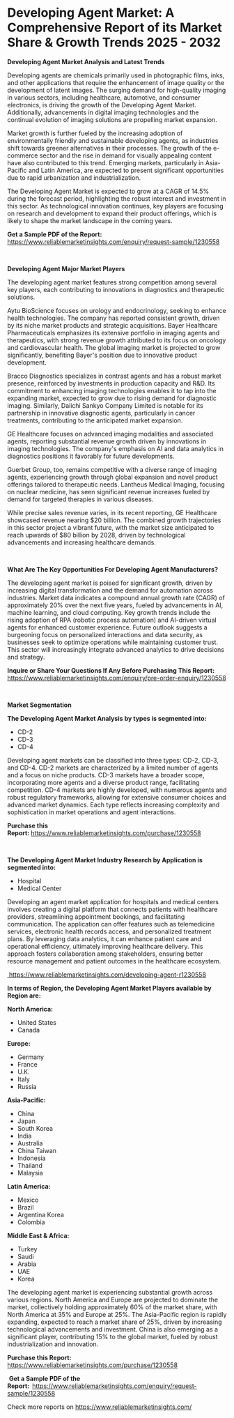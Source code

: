 <p><h1>Developing Agent Market: A Comprehensive Report of its Market Share & Growth Trends 2025 - 2032</h1></p><p><strong>Developing Agent Market Analysis and Latest Trends</strong></p>
<p><p>Developing agents are chemicals primarily used in photographic films, inks, and other applications that require the enhancement of image quality or the development of latent images. The surging demand for high-quality imaging in various sectors, including healthcare, automotive, and consumer electronics, is driving the growth of the Developing Agent Market. Additionally, advancements in digital imaging technologies and the continual evolution of imaging solutions are propelling market expansion.</p><p>Market growth is further fueled by the increasing adoption of environmentally friendly and sustainable developing agents, as industries shift towards greener alternatives in their processes. The growth of the e-commerce sector and the rise in demand for visually appealing content have also contributed to this trend. Emerging markets, particularly in Asia-Pacific and Latin America, are expected to present significant opportunities due to rapid urbanization and industrialization.</p><p>The Developing Agent Market is expected to grow at a CAGR of 14.5% during the forecast period, highlighting the robust interest and investment in this sector. As technological innovation continues, key players are focusing on research and development to expand their product offerings, which is likely to shape the market landscape in the coming years.</p></p>
<p><strong>Get a Sample PDF of the Report:&nbsp;</strong> <a href="https://www.reliablemarketinsights.com/enquiry/request-sample/1230558?utm_campaign=3044&utm_medium=2&utm_source=Github&utm_content=ia&utm_term=01042025&utm_id=developing-agent">https://www.reliablemarketinsights.com/enquiry/request-sample/1230558</a></p>
<p>&nbsp;</p>
<p><strong>Developing Agent Major Market Players</strong></p>
<p><p>The developing agent market features strong competition among several key players, each contributing to innovations in diagnostics and therapeutic solutions.</p><p>Aytu BioScience focuses on urology and endocrinology, seeking to enhance health technologies. The company has reported consistent growth, driven by its niche market products and strategic acquisitions. Bayer Healthcare Pharmaceuticals emphasizes its extensive portfolio in imaging agents and therapeutics, with strong revenue growth attributed to its focus on oncology and cardiovascular health. The global imaging market is projected to grow significantly, benefiting Bayer's position due to innovative product development.</p><p>Bracco Diagnostics specializes in contrast agents and has a robust market presence, reinforced by investments in production capacity and R&D. Its commitment to enhancing imaging technologies enables it to tap into the expanding market, expected to grow due to rising demand for diagnostic imaging. Similarly, Daiichi Sankyo Company Limited is notable for its partnership in innovative diagnostic agents, particularly in cancer treatments, contributing to the anticipated market expansion.</p><p>GE Healthcare focuses on advanced imaging modalities and associated agents, reporting substantial revenue growth driven by innovations in imaging technologies. The company's emphasis on AI and data analytics in diagnostics positions it favorably for future developments.</p><p>Guerbet Group, too, remains competitive with a diverse range of imaging agents, experiencing growth through global expansion and novel product offerings tailored to therapeutic needs. Lantheus Medical Imaging, focusing on nuclear medicine, has seen significant revenue increases fueled by demand for targeted therapies in various diseases.</p><p>While precise sales revenue varies, in its recent reporting, GE Healthcare showcased revenue nearing $20 billion. The combined growth trajectories in this sector project a vibrant future, with the market size anticipated to reach upwards of $80 billion by 2028, driven by technological advancements and increasing healthcare demands.</p></p>
<p>&nbsp;</p>
<p><strong>What Are The Key Opportunities For Developing Agent Manufacturers?</strong></p>
<p><p>The developing agent market is poised for significant growth, driven by increasing digital transformation and the demand for automation across industries. Market data indicates a compound annual growth rate (CAGR) of approximately 20% over the next five years, fueled by advancements in AI, machine learning, and cloud computing. Key growth trends include the rising adoption of RPA (robotic process automation) and AI-driven virtual agents for enhanced customer experience. Future outlook suggests a burgeoning focus on personalized interactions and data security, as businesses seek to optimize operations while maintaining customer trust. This sector will increasingly integrate advanced analytics to drive decisions and strategy.</p></p>
<p><strong>Inquire or Share Your Questions If Any Before Purchasing This Report:</strong> <a href="https://www.reliablemarketinsights.com/enquiry/pre-order-enquiry/1230558?utm_campaign=3044&utm_medium=2&utm_source=Github&utm_content=ia&utm_term=01042025&utm_id=developing-agent">https://www.reliablemarketinsights.com/enquiry/pre-order-enquiry/1230558</a></p>
<p>&nbsp;</p>
<p><strong>Market Segmentation</strong></p>
<p><strong>The Developing Agent Market Analysis by types is segmented into:</strong></p>
<p><ul><li>CD-2</li><li>CD-3</li><li>CD-4</li></ul></p>
<p><p>Developing agent markets can be classified into three types: CD-2, CD-3, and CD-4. CD-2 markets are characterized by a limited number of agents and a focus on niche products. CD-3 markets have a broader scope, incorporating more agents and a diverse product range, facilitating competition. CD-4 markets are highly developed, with numerous agents and robust regulatory frameworks, allowing for extensive consumer choices and advanced market dynamics. Each type reflects increasing complexity and sophistication in market operations and agent interactions.</p></p>
<p><strong>Purchase this Report:&nbsp;</strong><a href="https://www.reliablemarketinsights.com/purchase/1230558?utm_campaign=3044&utm_medium=2&utm_source=Github&utm_content=ia&utm_term=01042025&utm_id=developing-agent">https://www.reliablemarketinsights.com/purchase/1230558</a></p>
<p>&nbsp;</p>
<p><strong>The Developing Agent Market Industry Research by Application is segmented into:</strong></p>
<p><ul><li>Hospital</li><li>Medical Center</li></ul></p>
<p><p>Developing an agent market application for hospitals and medical centers involves creating a digital platform that connects patients with healthcare providers, streamlining appointment bookings, and facilitating communication. The application can offer features such as telemedicine services, electronic health records access, and personalized treatment plans. By leveraging data analytics, it can enhance patient care and operational efficiency, ultimately improving healthcare delivery. This approach fosters collaboration among stakeholders, ensuring better resource management and patient outcomes in the healthcare ecosystem.</p></p>
<p><a href="https://www.reliablemarketinsights.com/developing-agent-r1230558?utm_campaign=3044&utm_medium=2&utm_source=Github&utm_content=ia&utm_term=01042025&utm_id=developing-agent">&nbsp;https://www.reliablemarketinsights.com/developing-agent-r1230558</a></p>
<p><strong>In terms of Region, the Developing Agent Market Players available by Region are:</strong></p>
<p>
    <p> <strong> North America: </strong>
        <ul>
            <li>United States</li>
            <li>Canada</li>
        </ul>
        </p> 
    <p> <strong> Europe: </strong>
        <ul>
            <li>Germany</li>
            <li>France</li>
            <li>U.K.</li>
            <li>Italy</li>
            <li>Russia</li>
        </ul>
        </p> 
    <p> <strong> Asia-Pacific: </strong>
        <ul>
            <li>China</li>
            <li>Japan</li>
            <li>South Korea</li>
            <li>India</li>
            <li>Australia</li>
            <li>China Taiwan</li>
            <li>Indonesia</li>
            <li>Thailand</li>
            <li>Malaysia</li>
        </ul>
        </p> 
    <p> <strong> Latin America: </strong>
        <ul>
            <li>Mexico</li>
            <li>Brazil</li>
            <li>Argentina Korea</li>
            <li>Colombia</li>
        </ul>
        </p> 
    <p> <strong> Middle East & Africa: </strong>
        <ul>
            <li>Turkey</li>
            <li>Saudi</li>
            <li>Arabia</li>
            <li>UAE</li>
            <li>Korea</li>
        </ul>
    </p>
    </p>
<p><p>The developing agent market is experiencing substantial growth across various regions. North America and Europe are projected to dominate the market, collectively holding approximately 60% of the market share, with North America at 35% and Europe at 25%. The Asia-Pacific region is rapidly expanding, expected to reach a market share of 25%, driven by increasing technological advancements and investment. China is also emerging as a significant player, contributing 15% to the global market, fueled by robust industrialization and innovation.</p></p>
<p><strong>Purchase this Report: </strong><a href="https://www.reliablemarketinsights.com/purchase/1230558?utm_campaign=3044&utm_medium=2&utm_source=Github&utm_content=ia&utm_term=01042025&utm_id=developing-agent">https://www.reliablemarketinsights.com/purchase/1230558</a></p>
<p>&nbsp;<strong>Get a Sample PDF of the Report:&nbsp;&nbsp;</strong><a href="https://www.reliablemarketinsights.com/enquiry/request-sample/1230558?utm_campaign=3044&utm_medium=2&utm_source=Github&utm_content=ia&utm_term=01042025&utm_id=developing-agent">https://www.reliablemarketinsights.com/enquiry/request-sample/1230558</a></p>
<p><strong></strong></p>
<p>Check more reports on <a href="https://www.reliablemarketinsights.com/?utm_campaign=3044&utm_medium=2&utm_source=Github&utm_content=ia&utm_term=01042025&utm_id=developing-agent">https://www.reliablemarketinsights.com/</a></p>